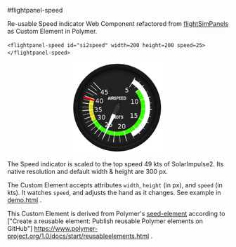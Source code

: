 #flightpanel-speed

Re-usable Speed indicator Web Component refactored from
[flightSimPanels](https://github.com/dmolin/flightSimPanels)
as Custom Element in Polymer.

`<flightpanel-speed id="si2speed" width=200 height=200 speed=25></flightpanel-speed>`

<p align="center">
  <img src="speedIndicator.png?raw=true" alt="Speed Indicator 200 x 200 px"/>
</p>

The Speed indicator is scaled to the top speed 49 kts of SolarImpulse2.
Its native resolution and default width & height are 300 px.

The Custom Element accepts attributes `width`, `height` (in px), and `speed` (in kts).
It watches `speed`, and adjusts the hand as it changes.
See example in [demo.html](demo.html) .

This Custom Element is derived from Polymer's
[seed-element](https://github.com/PolymerLabs/seed-element)
according to
["Create a reusable element:
 Publish reusable Polymer elements on GitHub"]
https://www.polymer-project.org/1.0/docs/start/reusableelements.html .
